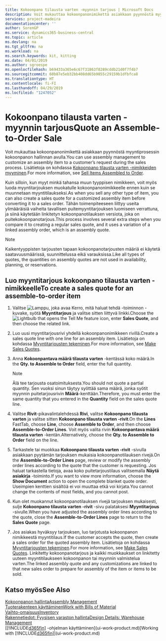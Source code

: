 ```yaml
---
title: Kokoonpano tilausta varten -myynnin tarjous | Microsoft Docs
description: Voit mukauttaa kokoonpanonimikettä asiakkaan pyynnöstä myyntiprosessin kokoonpanon hallinnan avulla.
services: project-madeira
documentationcenter: ''
author: SorenGP
ms.service: dynamics365-business-central
ms.topic: article
ms.devlang: na
ms.tgt_pltfrm: na
ms.workload: na
ms.search.keywords: kit, kitting
ms.date: 04/01/2019
ms.author: sgroespe
ms.openlocfilehash: b69433a365e6c67f31863f8289cddb21d0f7f4b7
ms.sourcegitcommit: 60b87e5eb32bb408dd65b9855c29159b1dfbfca8
ms.translationtype: HT
ms.contentlocale: fi-FI
ms.lasthandoff: 04/29/2019
ms.locfileid: "1247052"
---
```

# <a name="quote-an-assemble-to-order-sale"></a><span data-ttu-id="11b3f-103">Kokoonpano tilausta varten -myynnin tarjous</span><span class="sxs-lookup"><span data-stu-id="11b3f-103">Quote an Assemble-to-Order Sale</span></span>
<span data-ttu-id="11b3f-104">Voit mukauttaa kokoonpanonimikettä asiakkaan pyynnöstä myyntiprosessin kokoonpanon hallinnan avulla.</span><span class="sxs-lookup"><span data-stu-id="11b3f-104">You can use assembly management to customize an assembly item to a customer’s request during the sales process.</span></span> <span data-ttu-id="11b3f-105">Lisätietoja on kohdassa [Kokoonpano tilausta varten -nimikkeiden myyminen](assembly-how-to-sell-items-assembled-to-order.md).</span><span class="sxs-lookup"><span data-stu-id="11b3f-105">For more information, see [Sell Items Assembled to Order](assembly-how-to-sell-items-assembled-to-order.md).</span></span>  

<span data-ttu-id="11b3f-106">Kuin silloin, kun myyt minkä tahansa muun tyyppisen nimikkeen, voit myös luoda myyntitarjouksen muokatulle kokoonpanonimikkeelle ennen kuin se muunnetaan myyntitilaukseksi.</span><span class="sxs-lookup"><span data-stu-id="11b3f-106">As when you sell any other type of item, you can also create a sales quote for a customized assembly item before converting it to a sales order.</span></span> <span data-ttu-id="11b3f-107">Tähän toimenpiteeseen liittyy useita ylimääräisiä vaiheita tavallisen puitemyyntitarjouksen luomiseen verrattuna, ja siinä käytetään linkitetyn kokoonpanotilauksen versiota, joka on puitekokoonpanotarjous.</span><span class="sxs-lookup"><span data-stu-id="11b3f-107">This process involves several extra steps when you compare it to creating a regular sales quote, and it uses a variation of a linked assembly order, which is an assembly quote.</span></span>

> [!NOTE]  
>  <span data-ttu-id="11b3f-108">Kaikentyyppisten tarjousten tapaan kokoonpanotarjousten määriä ei käytetä saatavuusmäärissä, suunnittelussa eikä varauksissa.</span><span class="sxs-lookup"><span data-stu-id="11b3f-108">Like all types of quotes, the quantities on assembly quotes are not used in availability, planning, or reservations.</span></span>  

## <a name="to-create-a-sales-quote-for-an-assemble-to-order-item"></a><span data-ttu-id="11b3f-109">Luo myyntitarjous kokoonpano tilausta varten -nimikkeelle</span><span class="sxs-lookup"><span data-stu-id="11b3f-109">To create a sales quote for an assemble-to-order item</span></span>  
1.  <span data-ttu-id="11b3f-110">Valitse ![Lamppu, joka avaa Kerro, mitä haluat tehdä -toiminnon](media/ui-search/search_small.png "Kerro, mitä haluat tehdä") -kuvake, syötä **Myyntitarjous** ja valitse sitten liittyvä linkki.</span><span class="sxs-lookup"><span data-stu-id="11b3f-110">Choose the ![Lightbulb that opens the Tell Me feature](media/ui-search/search_small.png "Tell me what you want to do") icon, enter **Sales Quote**, and then choose the related link.</span></span>  
2.  <span data-ttu-id="11b3f-111">Luo uusi myyntitarjousrivi yhdellä kokoonpanonimikkeen rivillä.</span><span class="sxs-lookup"><span data-stu-id="11b3f-111">Create a sales quote line with one line for an assembly item.</span></span> <span data-ttu-id="11b3f-112">Lisätietoja on kohdassa [Myyntitarjousten tekeminen](sales-how-make-offers.md).</span><span class="sxs-lookup"><span data-stu-id="11b3f-112">For more information, see [Make Sales Quotes](sales-how-make-offers.md).</span></span>  
3.  <span data-ttu-id="11b3f-113">Anna **Kokoonpantava määrä tilausta varten** -kentässä koko määrä.</span><span class="sxs-lookup"><span data-stu-id="11b3f-113">In the **Qty. to Assemble to Order** field, enter the full quantity.</span></span>

    > [!NOTE]  
    >  <span data-ttu-id="11b3f-114">Älä tee tarjousta osatoimituksesta.</span><span class="sxs-lookup"><span data-stu-id="11b3f-114">You should not quote a partial quantity.</span></span> <span data-ttu-id="11b3f-115">Sen vuoksi sinun täytyy syöttää sama määrä, jonka syötit myynnin puitetarjousrivin **Määrä**-kenttään.</span><span class="sxs-lookup"><span data-stu-id="11b3f-115">Therefore, you must enter the same quantity that you entered in the **Quantity** field on the sales quote line.</span></span>  

4.  <span data-ttu-id="11b3f-116">Valitse **Rivit**-pikavalintalehdessä **Rivi**, valitse **Kokoonpano tilausta varten** ja valitse sitten **Kokoonpano tilausta varten -rivit**.</span><span class="sxs-lookup"><span data-stu-id="11b3f-116">On the **Lines** FastTab, choose **Line**, choose **Assemble to Order**, and then choose **Assemble-to-Order Lines**.</span></span> <span data-ttu-id="11b3f-117">Voit myös valita rivin **Kokoonpantava määrä tilausta varten** -kentän.</span><span class="sxs-lookup"><span data-stu-id="11b3f-117">Alternatively, choose the **Qty. to Assemble to Order** field on the line.</span></span>  
5.  <span data-ttu-id="11b3f-118">Tarkastele tai muokkaa **Kokoonpano tilausta varten -rivit** -sivulla asiakkaan pyytämän tarjouksen mukaisia kokoonpanotilauksen rivejä.</span><span class="sxs-lookup"><span data-stu-id="11b3f-118">On the **Assemble-to-Order Lines** page, review or modify the assembly order lines according to the quote that the customer is requesting.</span></span> <span data-ttu-id="11b3f-119">Jos haluat tarkastella tietoja, avaa koko puitetarjoustilaus valitsemalla **Näytä asiakirja** -toiminto.</span><span class="sxs-lookup"><span data-stu-id="11b3f-119">If you want to view more information, choose the **Show Document** action to open the complete blanket quote order.</span></span> <span data-ttu-id="11b3f-120">Useimpien kenttien sisältöä ei voi muuttaa etkä voi kirjata.</span><span class="sxs-lookup"><span data-stu-id="11b3f-120">You cannot change the contents of most fields, and you cannot post.</span></span>  
6.  <span data-ttu-id="11b3f-121">Kun olet muokannut kokoonpanotilauksen rivejä tarjouksen mukaisesti, sulje **Kokoonpano tilausta varten -rivit** -sivu palataksesi **Myyntitarjous** -sivulle.</span><span class="sxs-lookup"><span data-stu-id="11b3f-121">When you have adjusted the assembly order lines according to the quote, close the **Assemble-to-Order Lines** page to return to the **Sales Quote** page.</span></span>  
7.  <span data-ttu-id="11b3f-122">Jos asiakas hyväksyy tarjouksen, luo tarjotusta kokoonpanon nimikkeestä myyntitilaus.</span><span class="sxs-lookup"><span data-stu-id="11b3f-122">If the customer accepts the quote, then create a sales order for the quoted assembly item.</span></span> <span data-ttu-id="11b3f-123">Lisätietoja on kohdassa [Myyntitarjousten tekeminen](sales-how-make-offers.md).</span><span class="sxs-lookup"><span data-stu-id="11b3f-123">For more information, see [Make Sales Quotes](sales-how-make-offers.md).</span></span> <span data-ttu-id="11b3f-124">Linkitetty kokoonpanotarjous ja kaikki muokkaukset on linkitetty uuteen myyntitilaukseen kokoonpanon tai myynnin valmistelua varten.</span><span class="sxs-lookup"><span data-stu-id="11b3f-124">The linked assembly quote and any customizations are linked to that new sales order to prepare for assembly of the item or items to be sold.</span></span>  

## <a name="see-also"></a><span data-ttu-id="11b3f-125">Katso myös</span><span class="sxs-lookup"><span data-stu-id="11b3f-125">See Also</span></span>  
[<span data-ttu-id="11b3f-126">Kokoonpanon hallinta</span><span class="sxs-lookup"><span data-stu-id="11b3f-126">Assembly Management</span></span>](assembly-assemble-items.md)  
[<span data-ttu-id="11b3f-127">Tuoterakenteen käyttäminen</span><span class="sxs-lookup"><span data-stu-id="11b3f-127">Work with Bills of Material</span></span>](inventory-how-work-BOMs.md)  
[<span data-ttu-id="11b3f-128">Vaihto-omaisuus</span><span class="sxs-lookup"><span data-stu-id="11b3f-128">Inventory</span></span>](inventory-manage-inventory.md)  
[<span data-ttu-id="11b3f-129">Rakennetiedot: Fyysisen varaston hallinta</span><span class="sxs-lookup"><span data-stu-id="11b3f-129">Design Details: Warehouse Management</span></span>](design-details-warehouse-management.md)  
<span data-ttu-id="11b3f-130">[[!INCLUDE[d365fin](includes/d365fin_md.md)] -ohjelman käyttäminen](ui-work-product.md)</span><span class="sxs-lookup"><span data-stu-id="11b3f-130">[Working with [!INCLUDE[d365fin](includes/d365fin_md.md)]](ui-work-product.md)</span></span>

